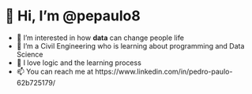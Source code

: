 <h1>👋 Hi, I’m @pepaulo8</h1>

<ul>
  <li>👀 I’m interested in how <strong>data</strong> can change people life</li>
  <li>🌱 I’m a Civil Engineering who is learning about programming and Data Science</li>
  <li>💞️ I love logic and the learning process</li>
  <li>📫 You can reach me at https://www.linkedin.com/in/pedro-paulo-62b725179/</li>
</ul>


  
  
<!---
pepaulo8/pepaulo8 is a ✨ special ✨ repository because its `README.md` (this file) appears on your GitHub profile.
You can click the Preview link to take a look at your changes.
--->
